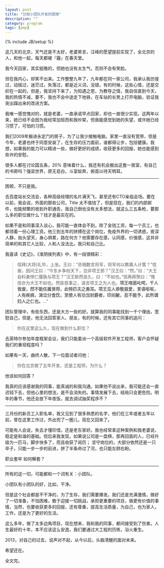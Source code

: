 ```yaml
---
layout: post
title: "分部小团队开发的困境"
description: ""
category: program
tags: [pmp]
---
```

{% include JB/setup %}

这几天的北京，天气还是不太好，老婆笑言，汪峰的愿望提前实现了，全北京的人，和他一起，每天都被『霾』在春天里。

我今天回家，其实挺晚的，但她也没有太生气，否则不会有笑脸。

但在我内心，却笑不出来。工作整整九年了，九年都在同一家公司，我承认我彷徨过，动摇过，迷茫过，失落过，都是近义词，没错，有的时候，这些心情，还是交织在一起的，但是，我坚持下来了，为知遇之恩，为教导之情，我自信直到今天，我的热情不减，要不，我也不会中途走下地铁，在车站的长凳上打开电脑，验证我突出蹿出来的改进方案。

我唯一感觉愧对的，就是老婆，一直承诺早点回家，却也一直很少实现。这两年以来，她已经不会因为我经常加班而和我吵架，但我能感觉到她的失望，或许她已经习惯了，可怕的习惯。

我们2009年搬进永定门的房子，为了让我少接触电脑，家里一直没有宽带，但是今年，老婆也终于同意安装了，在生存的压力面前，谁都得让步，包括健康。我想，如果我的能力可以精进一些，做好更好的成绩，收获更多的回报，她也能感到些许的安慰。

很多人都在讨论国五条，20% 意味着什么，我还有机会搬出这套一居室，有自己的书房吗？强梁世界，原无皂白，斗室蚁奔，俯首以待天明耳。

----

困顿，不只是我。

去百度站长交流会，各种高级经理的名片满天飞，甚至还有CTO亲临会场。要在以前，我会说，外面的那些公司，Title 太不值钱了，但是现在，我们的内部邮件，也能频繁的收到升职通告，我自己倒也没有太多想法，就这么三五条枪，要那么多的职位做什么？钱才是最实在的。

如果不是和同事深入谈心，我可能一直体会不到，除了金钱工资，每一个员工，也都领着一份心理工资。他三到五年的拼搏在这个岗位，免疫外界的一切诱惑，夜深人静，抬头望天，身心俱累，路在何方？他需要存在感，认同感，价值感，这并非简单的和其它人比较，人和人没法比。我只和自己比。

我喜读《史记》，《淮阴侯列表》中，有一段很精彩：

>信拜(大将)礼毕，上坐。王曰：“丞相数言将军，将军何以教寡人计策？”信谢，因问王曰：“今东乡争权天下，岂非项王邪？”汉王曰：“然。”曰：“大王自料勇悍仁彊孰与项王？”汉王默然良久，曰：“不如也。”信再拜贺曰：“惟信亦为大王不如也。然臣尝事之，请言项王之为人也。**项王喑恶叱咤，千人皆废，然不能任属贤将，此特匹夫之勇耳。项王见人恭敬慈爱，言语呕呕，人有疾病，涕泣分食饮，至使人有功当封爵者，印刓敝，忍不能予，此所谓妇人之仁也。**…"

团队管理中，有些东西，还是大方一些的好。就算我的同事能找到一千个理由，宽慰自己，但是，他无法回答家人、朋友，有的时候，还有其它同事的追问：

>你在这里这么久，现在做到什么职位？

去英特尔参加年度框架会议，我们只能委派一个高级软件开发工程师，客户会怀疑我们的重视程度吗？

如果有一天，曲终人散，下一位面试者问他：

>你在北京做了五年开发，还是工程师，为什么？

他该如何回答？

我真的应该感谢我的同事，能真诚的和我沟通。如果他不说出来，我可能还会一直迟钝下去，但他心里的想法，是不会消失的。事情发展下去，结局只会更危险。明年的春节，他还会放下年夜饭，就去调试抽奖程序不？

----

三月份的新员工入职名单，我又见到了很多熟悉的名字，他们在三年或者五年以前，曾在这里工作过，外出兜了一圈儿，现在又回来了。

可能有人会说，失去才懂珍惜，还是老东家好。我也经常拿这种案例和我老婆说，稳定是和谐的基础。但后来我发现，如果说公司是一盘棋，那再回首的人，已经升级为一匹马，脚步快多了，而且收获了阅历； 坚守岗位的，大部分依然还是一只卒子，只能一步一步的前进，拼了半条命过了河，也只能左顾右盼。

职业套牢 如何解套？

----

所有的这一切，可能都和一个词有关：小团队。

小团队有小团队的好，比如，干净。

但是这个社会都是不干净的，为了生存，我们需要爆发。我们还是充满激情，做好了一切准备，不怕困难，敢于迎接一切挑战，承担更重要的项目，做更有价值的事情，当然，也要收获更多的回报，还有尊重，提高生活质量，为自己，也为家人，工作，还是为了更好的生活。

这么多年，做了太多边角项目，现在想来，我和我的同事，都间接受到了伤害。人生最好的十年，本不应该这么安逸，我们要通过大工程的历练，浴火重生。

2013，对自己的过去，说声对不起，从今以后，头脑清醒的面对未来。

希望还在。

全文完。



